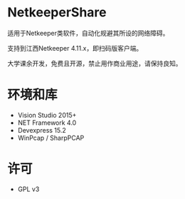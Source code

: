 # NetkeeperShare
适用于Netkeeper类软件，自动化规避其所设的网络障碍。

支持到江西Netkeeper 4.11.x，即扫码版客户端。

大学课余开发，免费且开源，禁止用作商业用途，请保持良知。


# 环境和库
* Vision Studio 2015+
* NET Framework 4.0
* Devexpress 15.2
* WinPcap / SharpPCAP


# 许可
* GPL v3
